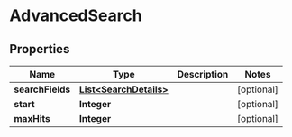 

# AdvancedSearch

## Properties

Name | Type | Description | Notes
------------ | ------------- | ------------- | -------------
**searchFields** | [**List&lt;SearchDetails&gt;**](SearchDetails.md) |  |  [optional]
**start** | **Integer** |  |  [optional]
**maxHits** | **Integer** |  |  [optional]




